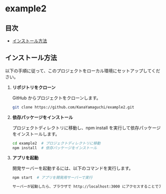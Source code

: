 # example2
## 目次

- [インストール方法](#インストール方法)

## インストール方法

以下の手順に従って、このプロジェクトをローカル環境にセットアップしてください。

1. **リポジトリをクローン**

   GitHub からプロジェクトをクローンします。

   ```bash
   git clone https://github.com/KanaYamaguchi/example2.git

2. **依存パッケージをインストール**

   プロジェクトディレクトリに移動し、npm install を実行して依存パッケージをインストールします。

   ```bash
   cd example2  # プロジェクトディレクトリに移動
   npm install  # 依存パッケージをインストール

3. **アプリを起動**

   開発サーバーを起動するには、以下のコマンドを実行します。

   ```bash
   npm start  # アプリを開発用サーバーで実行

   サーバーが起動したら、ブラウザで http://localhost:3000 にアクセスすることでアプリを見ることができます。